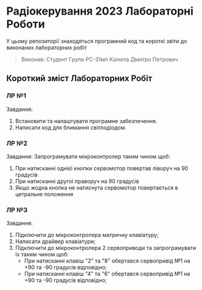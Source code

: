 # Радіокерування 2023 Лабораторні Роботи

У цьому репозиторії знаходяться програмний код та короткі звіти до виконаних лабораторних робіт

> Виконав: Студент Групи РС-31мп Калюта Дмитро Петрович

## Короткий зміст Лабораторних Робіт
### ЛР №1
Завдання: 
1. Встановити та налаштувати програмне забезпечення.
2. Написати код для блимання світлодіодом.

### ЛР №2
Завдання:
Запрограмувати мікроконтролер таким чином щоб:
1. При натисканні однієї кнопки сервомотор повертав ліворуч на 90 градусів
2. При натисканні другої праворуч на 90 градусів
3. Якщо жодна кнопка не натиснута сервомотор повертається в цетральне положення

### ЛР №3
Завдання:
1. Підключити до мікроконтролера матричну клавіатуру;
2. Написати драйвер клавіатури;
3. Підключити до мікроконтролера 2 сервоприводи та запрограмувати їх таким чином щоб:
	- При натисканні клавіш "2" та "8" обертався сервопривід №1 на +90 та -90 градусів відповідно;
	- При натисканні клавіш "4" та "6" обертався сервопривід №1 на +90 та -90 градусів відповідно;
